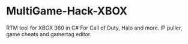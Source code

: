 # MultiGame-Hack-XBOX
RTM tool for XBOX 360 in C# For Call of Duty, Halo and more. IP puller, game cheats and gamertag editor.
